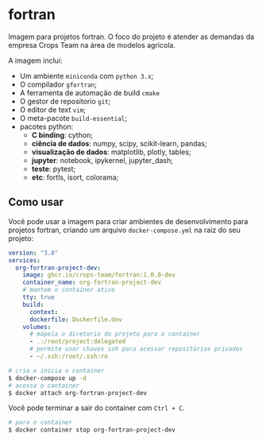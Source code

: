 # fortran
Imagem para projetos fortran. O foco do projeto é atender as demandas da empresa Crops Team na área 
de modelos agricola.

A imagem inclui: 
 * Um ambiente `miniconda` com `python 3.x`;
 * O compilador `gfortran`; 
 * A ferramenta de automação de build `cmake` 
 * O gestor de repositorio `git`;
 * O editor de text `vim`;
 * O meta-pacote `build-essential`;
 * pacotes python:
   * **C binding**: cython;
   * **ciência de dados**: numpy, scipy, scikit-learn, pandas;
   * **visualização de dados**: matplotlib, plotly, tables;
   * **jupyter**: notebook, ipykernel, jupyter_dash;
   * **teste**: pytest;
   * **etc**: fortls, isort, colorama;

## Como usar

Você pode usar a imagem para criar ambientes de desenvolvimento para projetos fortran, criando um 
arquivo `docker-compose.yml` na raiz do seu projeto:

```yaml
version: "3.8"
services:
  org-fortran-project-dev:
    image: ghcr.io/crops-team/fortran:1.0.0-dev
    container_name: org-fortran-project-dev
    # mantem o container ativo
    tty: true
    build:
      context: .
      dockerfile: Dockerfile.dev
    volumes:
      # mapeia o diretorio do projeto para o container  
      - .:/root/project:delegated
      # permite usar chaves ssh para acessar repositórios privados
      - ~/.ssh:/root/.ssh:ro 
```

```bash
# cria e inicia o container
$ docker-compose up -d
# acessa o container
$ docker attach org-fortran-project-dev
```

Você pode terminar a sair do container com `Ctrl + C`.


```bash
# para o container
$ docker container stop org-fortran-project-dev
```

<!-- pytest-cov, pytest-mock, pytest-benchmark -->
